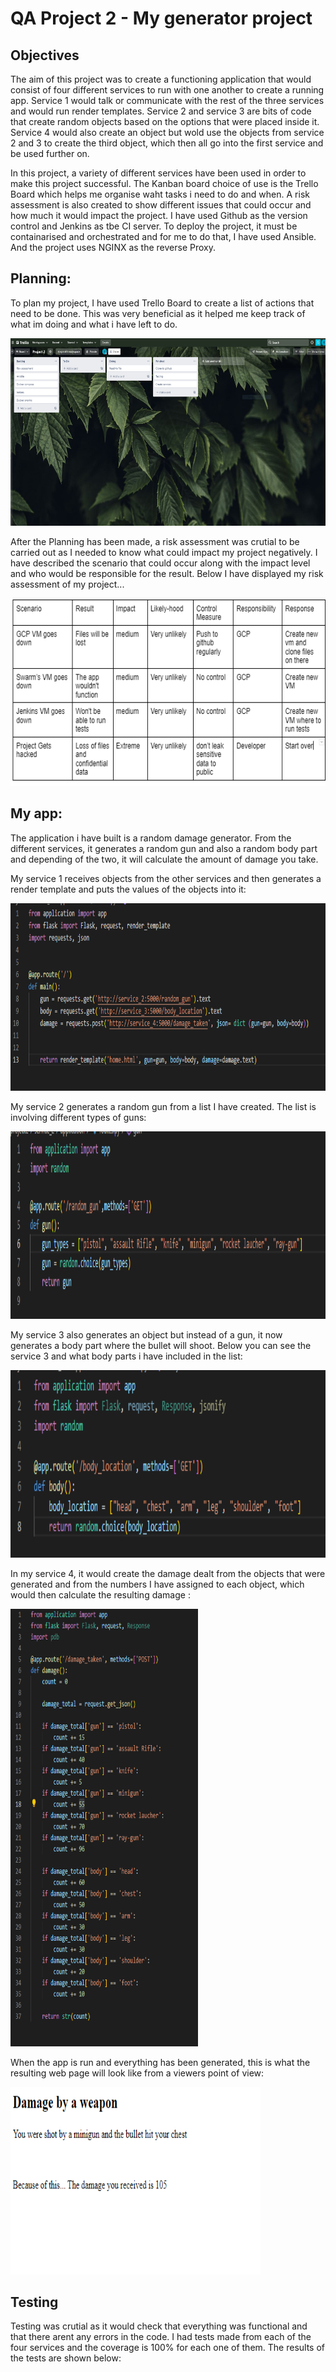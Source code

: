 # QA Project 2 - My generator project 

## Objectives

The aim of this project was to create a functioning application that would consist of four different services to run with one another to create a running app. Service 1 would talk or communicate with the rest of the three services and would run render templates. Service 2 and service 3 are bits of code that create random objects based on the options that were placed inside it. Service 4 would also create an object but wold use the objects from service 2 and 3 to create the third object, which then all go into the first service and be used further on.

In this project, a variety of different services have been used in order to make this project successful. The Kanban board choice of use is the Trello Board which helps me organise waht tasks i need to do and when. A risk assessment is also created to show different issues that could occur and how much it would impact the project. I have used Github as the version control and Jenkins as tbe CI server. To deploy the project, it must be containarised and orchestrated and for me to do that, I have used Ansible. And the project uses NGINX as the reverse Proxy. 

## Planning:

To plan my project, I have used Trello Board to create a list of actions that need to be done. This was very beneficial as it helped me keep track of what im doing and what i have left to do.

<p align= "centre">
        <img width="600" height="300" src="images/trello_1.PNG">

After the Planning has been made, a risk assessment was crutial to be carried out as I needed to know what could impact my project negatively. I have described the scenario that could occur along  with the impact level and who would be responsible for the result. Below I have displayed my risk assessment of my project...

<p align= "centre">
        <img width="600" height="300" src="images/risk.PNG">

## My app:

The application i have built is a random damage generator. From the different services, it generates a random gun and also a random body part and depending of the two, it will calculate the amount of damage you take.
 
My service 1 receives objects from the other services and then generates a render template and puts the values of the objects into it:

<p align= "centre">
        <img width="800" height="300" src="images/service_1.PNG">

My service 2 generates a random gun from a list I have created. The list is involving different types of guns: 

<p align= "centre">
        <img width="800" height="300" src="images/service_2.PNG">

My service 3 also generates an object but instead of a gun, it now generates a body part where the bullet will shoot. Below you can see the service 3 and what body parts i have included in the list:

<p align= "centre">
        <img width="800" height="300" src="images/service_3.PNG">

In my service 4, it would create the damage dealt from the objects that were generated and from the numbers I have assigned to each object, which would then calculate the resulting damage :

<p align= "centre">
        <img width="300" height="700" src="images/service_4.PNG">


When the app is run and everything has been generated, this is what the resulting web page will look like from a viewers point of view: 

<p align= "centre">
        <img width="400" height="300" src="images/result.PNG">

## Testing

Testing was crutial as it would check that everything was functional and that there arent any errors in the code. I had tests made from each of the four services and the coverage is 100% for each one of them. The results of the tests are shown below:

